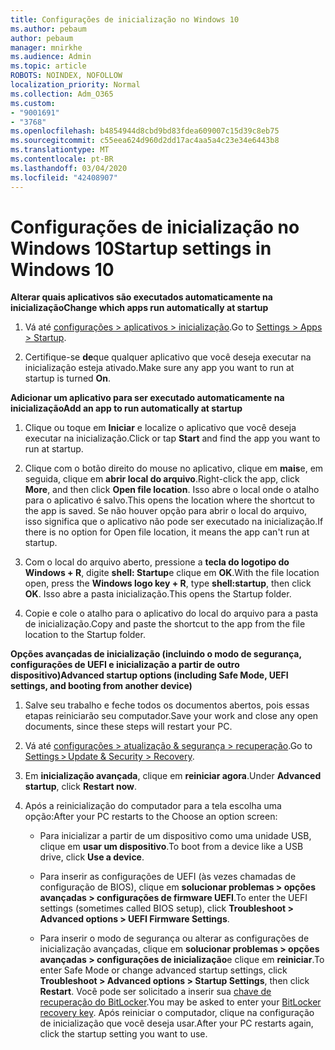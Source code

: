 ```yaml
---
title: Configurações de inicialização no Windows 10
ms.author: pebaum
author: pebaum
manager: mnirkhe
ms.audience: Admin
ms.topic: article
ROBOTS: NOINDEX, NOFOLLOW
localization_priority: Normal
ms.collection: Adm_O365
ms.custom:
- "9001691"
- "3768"
ms.openlocfilehash: b4854944d8cbd9bd83fdea609007c15d39c8eb75
ms.sourcegitcommit: c55eea624d960d2dd17ac4aa5a4c23e34e6443b8
ms.translationtype: MT
ms.contentlocale: pt-BR
ms.lasthandoff: 03/04/2020
ms.locfileid: "42408907"
---
```

# <a name="startup-settings-in-windows-10"></a><span data-ttu-id="d22f6-102">Configurações de inicialização no Windows 10</span><span class="sxs-lookup"><span data-stu-id="d22f6-102">Startup settings in Windows 10</span></span>

<span data-ttu-id="d22f6-103">**Alterar quais aplicativos são executados automaticamente na inicialização**</span><span class="sxs-lookup"><span data-stu-id="d22f6-103">**Change which apps run automatically at startup**</span></span>

1. <span data-ttu-id="d22f6-104">Vá até [configurações > aplicativos > inicialização](ms-settings:startupapps?activationSource=GetHelp).</span><span class="sxs-lookup"><span data-stu-id="d22f6-104">Go to [Settings > Apps > Startup](ms-settings:startupapps?activationSource=GetHelp).</span></span>

2. <span data-ttu-id="d22f6-105">Certifique-se **de**que qualquer aplicativo que você deseja executar na inicialização esteja ativado.</span><span class="sxs-lookup"><span data-stu-id="d22f6-105">Make sure any app you want to run at startup is turned **On**.</span></span>

<span data-ttu-id="d22f6-106">**Adicionar um aplicativo para ser executado automaticamente na inicialização**</span><span class="sxs-lookup"><span data-stu-id="d22f6-106">**Add an app to run automatically at startup**</span></span>

1. <span data-ttu-id="d22f6-107">Clique ou toque em **Iniciar** e localize o aplicativo que você deseja executar na inicialização.</span><span class="sxs-lookup"><span data-stu-id="d22f6-107">Click or tap **Start** and find the app you want to run at startup.</span></span>

2. <span data-ttu-id="d22f6-108">Clique com o botão direito do mouse no aplicativo, clique em **mais**e, em seguida, clique em **abrir local do arquivo**.</span><span class="sxs-lookup"><span data-stu-id="d22f6-108">Right-click the app, click **More**, and then click **Open file location**.</span></span> <span data-ttu-id="d22f6-109">Isso abre o local onde o atalho para o aplicativo é salvo.</span><span class="sxs-lookup"><span data-stu-id="d22f6-109">This opens the location where the shortcut to the app is saved.</span></span> <span data-ttu-id="d22f6-110">Se não houver opção para abrir o local do arquivo, isso significa que o aplicativo não pode ser executado na inicialização.</span><span class="sxs-lookup"><span data-stu-id="d22f6-110">If there is no option for Open file location, it means the app can't run at startup.</span></span>

3. <span data-ttu-id="d22f6-111">Com o local do arquivo aberto, pressione a **tecla do logotipo do Windows + R**, digite **shell: Startup**e clique em **OK**.</span><span class="sxs-lookup"><span data-stu-id="d22f6-111">With the file location open, press the **Windows logo key  + R**, type **shell:startup**, then click **OK**.</span></span> <span data-ttu-id="d22f6-112">Isso abre a pasta inicialização.</span><span class="sxs-lookup"><span data-stu-id="d22f6-112">This opens the Startup folder.</span></span>

4. <span data-ttu-id="d22f6-113">Copie e cole o atalho para o aplicativo do local do arquivo para a pasta de inicialização.</span><span class="sxs-lookup"><span data-stu-id="d22f6-113">Copy and paste the shortcut to the app from the file location to the Startup folder.</span></span>

<span data-ttu-id="d22f6-114">**Opções avançadas de inicialização (incluindo o modo de segurança, configurações de UEFI e inicialização a partir de outro dispositivo)**</span><span class="sxs-lookup"><span data-stu-id="d22f6-114">**Advanced startup options (including Safe Mode, UEFI settings, and booting from another device)**</span></span>

1. <span data-ttu-id="d22f6-115">Salve seu trabalho e feche todos os documentos abertos, pois essas etapas reiniciarão seu computador.</span><span class="sxs-lookup"><span data-stu-id="d22f6-115">Save your work and close any open documents, since these steps will restart your PC.</span></span>

2. <span data-ttu-id="d22f6-116">Vá até [configurações > atualização & segurança > recuperação](ms-settings:recovery?activationSource=GetHelp).</span><span class="sxs-lookup"><span data-stu-id="d22f6-116">Go to [Settings > Update & Security > Recovery](ms-settings:recovery?activationSource=GetHelp).</span></span>

3. <span data-ttu-id="d22f6-117">Em **inicialização avançada**, clique em **reiniciar agora**.</span><span class="sxs-lookup"><span data-stu-id="d22f6-117">Under **Advanced startup**, click **Restart now**.</span></span> 

4. <span data-ttu-id="d22f6-118">Após a reinicialização do computador para a tela escolha uma opção:</span><span class="sxs-lookup"><span data-stu-id="d22f6-118">After your PC restarts to the Choose an option screen:</span></span>

    - <span data-ttu-id="d22f6-119">Para inicializar a partir de um dispositivo como uma unidade USB, clique em **usar um dispositivo**.</span><span class="sxs-lookup"><span data-stu-id="d22f6-119">To boot from a device like a USB drive, click **Use a device**.</span></span>

    - <span data-ttu-id="d22f6-120">Para inserir as configurações de UEFI (às vezes chamadas de configuração de BIOS), clique em **solucionar problemas > opções avançadas > configurações de firmware UEFI**.</span><span class="sxs-lookup"><span data-stu-id="d22f6-120">To enter the UEFI settings (sometimes called BIOS setup), click **Troubleshoot > Advanced options > UEFI Firmware Settings**.</span></span> 

    - <span data-ttu-id="d22f6-121">Para inserir o modo de segurança ou alterar as configurações de inicialização avançadas, clique em **solucionar problemas > opções avançadas > configurações de inicialização**e clique em **reiniciar**.</span><span class="sxs-lookup"><span data-stu-id="d22f6-121">To enter Safe Mode or change advanced startup settings, click **Troubleshoot > Advanced options > Startup Settings**, then click **Restart**.</span></span> <span data-ttu-id="d22f6-122">Você pode ser solicitado a inserir sua [chave de recuperação do BitLocker](https://support.microsoft.com/help/4026181/windows-10-find-my-bitlocker-recovery-key).</span><span class="sxs-lookup"><span data-stu-id="d22f6-122">You may be asked to enter your [BitLocker recovery key](https://support.microsoft.com/help/4026181/windows-10-find-my-bitlocker-recovery-key).</span></span> <span data-ttu-id="d22f6-123">Após reiniciar o computador, clique na configuração de inicialização que você deseja usar.</span><span class="sxs-lookup"><span data-stu-id="d22f6-123">After your PC restarts again, click the startup setting you want to use.</span></span>